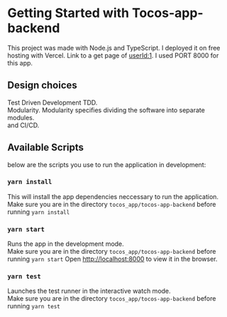 # Getting Started with Tocos-app-backend

This project was made with Node.js and TypeScript.
I deployed it on free hosting with Vercel. Link to a get page of [userId:1](https://tocos-app-backend.vercel.app/users/1).
I used PORT 8000 for this app.

## Design choices

Test Driven Development TDD.\
Modularity. Modularity specifies dividing the software into separate modules.\
and CI/CD.

## Available Scripts

below are the scripts you use to run the application in development:

### `yarn install`

This will install the app dependencies neccessary to run the application.
Make sure you are in the directory `tocos_app/tocos-app-backend` before running `yarn install`

### `yarn start`

Runs the app in the development mode.\
Make sure you are in the directory `tocos_app/tocos-app-backend` before running `yarn start`
Open [http://localhost:8000](http://localhost:8000) to view it in the browser.

### `yarn test`

Launches the test runner in the interactive watch mode.\
Make sure you are in the directory `tocos_app/tocos-app-backend` before running `yarn test`